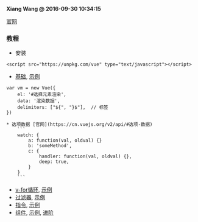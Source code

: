 **Xiang Wang @ 2016-09-30 10:34:15**

[官网](https://cn.vuejs.org/)

### 教程
* 安装
```
<script src="https://unpkg.com/vue" type="text/javascript"></script>
```
* [基础](basic.md), [示例](basic.html)
```
var vm = new Vue({
    el: '#选择元素渲染',
    data: '渲染数据',
    delimiters: ["${", "}$"],  // 标签
})
```
    * 选项数据 [官网](https://cn.vuejs.org/v2/api/#选项-数据)
        ```
        watch: {
            a: function(val, oldval) {}
            b: 'someMethod',
            c: {
                handler: function(val, oldval) {},
                deep: true,
            }
        }
        ```
* [v-for循环](v-for.md), [示例](v-for.html)
* [过滤器](filter过滤器.md), [示例](filter过滤器.html)
* [指令](directive指令.md), [示例](directive指令.html)
* [组件](component组件.md), [示例](component组件.html), [进阶](component组件_进阶.html)
